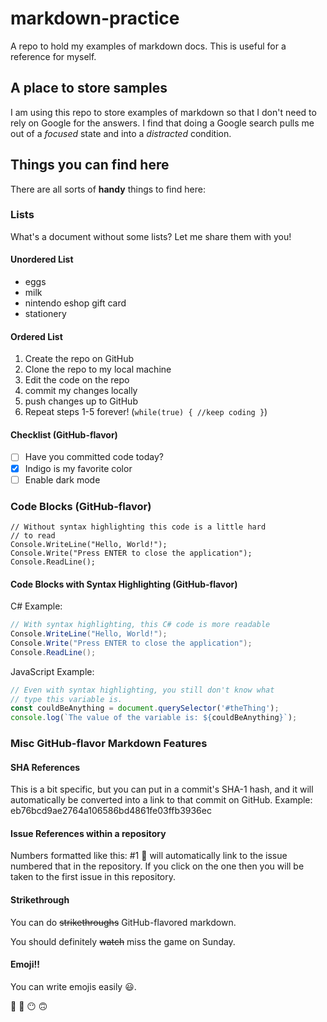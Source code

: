 # markdown-practice
A repo to hold my examples of markdown docs. This is useful for a reference for myself.

## A place to store samples
I am using this repo to store examples of markdown so that I don't need to rely on Google for the answers. I find that doing a Google search pulls me out of a *focused* state and into a _distracted_ condition.

## Things you can find here
There are all sorts of **handy** things to find here:

### Lists
What's a document without some lists? Let me share them with you!

#### Unordered List

- eggs
- milk
- nintendo eshop gift card
- stationery

#### Ordered List

1. Create the repo on GitHub
1. Clone the repo to my local machine
1. Edit the code on the repo
1. commit my changes locally
1. push changes up to GitHub
1. Repeat steps 1-5 forever! (`while(true) { //keep coding }`)

#### Checklist (GitHub-flavor)

- [ ] Have you committed code today?
- [x] Indigo is my favorite color
- [ ] Enable dark mode

### Code Blocks (GitHub-flavor)

```
// Without syntax highlighting this code is a little hard
// to read
Console.WriteLine("Hello, World!");
Console.Write("Press ENTER to close the application");
Console.ReadLine();
```

#### Code Blocks with Syntax Highlighting (GitHub-flavor)

C# Example:
```C#
// With syntax highlighting, this C# code is more readable
Console.WriteLine("Hello, World!");
Console.Write("Press ENTER to close the application");
Console.ReadLine();
```
JavaScript Example:
```JavaScript
// Even with syntax highlighting, you still don't know what
// type this variable is.
const couldBeAnything = document.querySelector('#theThing');
console.log(`The value of the variable is: ${couldBeAnything}`);
```

### Misc GitHub-flavor Markdown Features

#### SHA References
This is a bit specific, but you can put in a commit's SHA-1 hash, and it will automatically be converted into a link to that commit on GitHub. Example: eb76bcd9ae2764a106586bd4861fe03ffb3936ec

#### Issue References within a repository
Numbers formatted like this: #1 :exploding_head: will automatically link to the issue numbered that in the repository. If you click on the one then you will be taken to the first issue in this repository.

#### Strikethrough

You can do ~~strikethroughs~~ GitHub-flavored markdown.

You should definitely ~~watch~~ miss the game on Sunday.

#### Emoji!!

You can write emojis easily :smiley:.

:hankey: :japanese_ogre: :no_mouth: :upside_down_face: